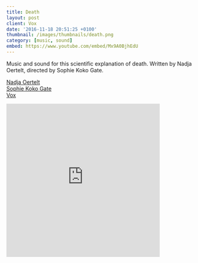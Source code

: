 ```yaml
---
title: Death
layout: post
client: Vox
date: '2016-11-18 20:51:25 +0100'
thumbnail: /images/thumbnails/death.png
category: [music, sound]
embed: https://www.youtube.com/embed/Mx9A0BjhEdU
---
```


Music and sound for this scientific explanation of death. Written by Nadja Oertelt, directed by Sophie Koko Gate.

[Nadja Oertelt](http://www.nadjaoertelt.com/)<br/>
[Sophie Koko Gate](http://sophiekokogate.com/)<br/>
[Vox](vox.com)

<div id="bc"><iframe style="border: 0; width: 400px; height: 400px;" src="https://bandcamp.com/EmbeddedPlayer/track=1389995715/size=large/bgcol=ffffff/linkcol=333333/minimal=true/transparent=true/" seamless><a href="http://skillbard.bandcamp.com/track/death">Death by Skillbard</a></iframe></div>
